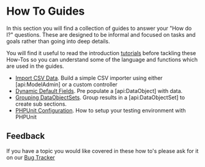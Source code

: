 # How To Guides

In this section you will find a collection of guides to answer your "How do I?" questions. These are designed to be informal and focused 
on tasks and goals rather than going into deep details.

You will find it useful to read the introduction [tutorials](/tutorials) before tackling these How-Tos so you can understand some of 
the language and functions which are used in the guides.

* [Import CSV Data](csv-import). Build a simple CSV importer using either [api:ModelAdmin] or a custom controller
* [Dynamic Default Fields](dynamic-default-fields). Pre populate a [api:DataObject] with data.
* [Grouping DataObjectSets](grouping-dataobjectsets). Group results in a [api:DataObjectSet] to create sub sections.
* [PHPUnit Configuration](phpunit-configuration). How to setup your testing environment with PHPUnit

## Feedback

If you have a topic you would like covered in these how to's please ask for it on our [Bug Tracker](http://open.silverstripe.org)